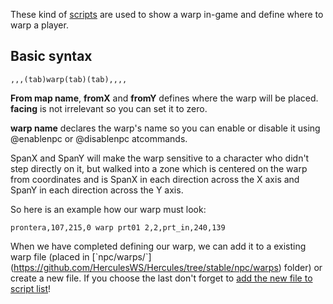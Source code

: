 These kind of [scripts](Scripting "wikilink") are used to show a warp in-game and define where to warp a player.

## Basic syntax

<from map name>`,`<fromX>`,`<fromY>`,`<facing>`(tab)warp(tab)`<warp name>`(tab)`<spanx>`,`<spany>`,`<to map name>`,`<toX>`,`<toY>

**From map name**, **fromX** and **fromY** defines where the warp will be placed. **facing** is not irrelevant so you
can set it to zero.

**warp name** declares the warp's name so you can enable or disable it using @enablenpc or @disablenpc atcommands.

SpanX and SpanY will make the warp sensitive to a character who didn't step directly on it, but walked into a zone which
is centered on the warp from coordinates and is SpanX in each direction across the X axis and SpanY in each direction
across the Y axis.

So here is an example how our warp must look:

`prontera,107,215,0 warp prt01 2,2,prt_in,240,139`

When we have completed defining our warp, we can add it to a existing warp file (placed in
\[\`npc/warps/\`\](https://github.com/HerculesWS/Hercules/tree/stable/npc/warps) folder) or create a new file. If you
choose the last don't forget to [add the new file to script list](Adding_Script "wikilink")!
